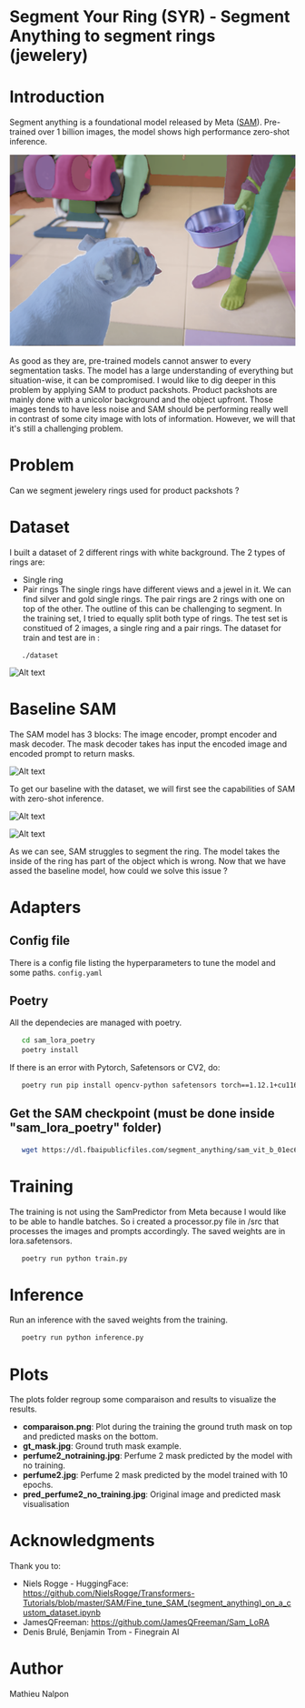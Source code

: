 # Segment Your Ring (SYR) - Segment Anything to segment rings (jewelery)

# Introduction

Segment anything is a foundational model released by Meta ([SAM](https://segment-anything.com/)). Pre-trained over 1 billion images, the model shows high performance zero-shot inference.

![Dog segmentation](./docs/images/dog_segmented.png "Test set")

As good as they are, pre-trained models cannot answer to every segmentation tasks. The model has a large understanding of everything but situation-wise, it can be compromised. I would like to dig deeper in this problem by applying SAM to product packshots. 
Product packshots are mainly done with a unicolor background and the object upfront. Those images tends to have less noise and SAM should be performing really well in contrast of some city image with lots of information. However, we will that it's still a challenging problem.

# Problem
Can we segment jewelery rings used for product packshots ?

# Dataset
I built a dataset of 2 different rings with white background. The 2 types of rings are:
- Single ring
- Pair rings
The single rings have different views and a jewel in it. We can find silver and gold single rings.
The pair rings are 2 rings with one on top of the other. The outline of this can be challenging to segment.
In the training set, I tried to equally split both type of rings. The test set is constitued of 2 images, a single ring and a pair rings.
The dataset for train and test are in :
```
   ./dataset
```
![Alt text](relative%./docs/images/test_set.png?raw=true "Test set")

# Baseline SAM
The SAM model has 3 blocks: The image encoder, prompt encoder and mask decoder. The mask decoder takes has input the encoded image and encoded prompt to return masks. 

![Alt text](relative%./docs/images/sam_archi.png?raw=true "SAM Architecture")

To get our baseline with the dataset, we will first see the capabilities of SAM with zero-shot inference. 

![Alt text](relative%./docs/images/baseline_test_set_prediction.png?raw=true "Baseline SAM on test set")

![Alt text](relative%./docs/images/baseline_train_set_prediction.png?raw=true "Baseline SAM on training examples")

As we can see, SAM struggles to segment the ring. The model takes the inside of the ring has part of the object which is wrong. Now that we have assed the baseline model, how could we solve this issue ?

# Adapters



















## Config file
There is a config file listing the hyperparameters to tune the model and some paths.
`
   config.yaml
`

## Poetry
All the dependecies are managed with poetry.
```sh
   cd sam_lora_poetry
   poetry install 
```
If there is an error with Pytorch, Safetensors or CV2, do:
```sh
   poetry run pip install opencv-python safetensors torch==1.12.1+cu116 torchvision==0.13.1+cu116 -f https://download.pytorch.org/whl/torch_stable.html
```



## Get the SAM checkpoint (must be done inside "sam_lora_poetry" folder)
```sh
   wget https://dl.fbaipublicfiles.com/segment_anything/sam_vit_b_01ec64.pth
```

# Training
The training is not using the SamPredictor from Meta because I would like to be able to handle batches. So i created a processor.py file in /src that processes the images and prompts accordingly. The saved weights are in lora.safetensors.
```sh
   poetry run python train.py
```

# Inference
Run an inference with the saved weights from the training.
```sh
   poetry run python inference.py
```
# Plots
The plots folder regroup some comparaison and results to visualize the results.

- **comparaison.png**: Plot during the training the ground truth mask on top and predicted masks on the bottom.
- **gt_mask.jpg**: Ground truth mask example.
- **perfume2_notraining.jpg**: Perfume 2 mask predicted by the model with no training.
- **perfume2.jpg**: Perfume 2 mask predicted by the model trained with 10 epochs.
- **pred_perfume2_no_training.jpg**: Original image and predicted mask visualisation


# Acknowledgments
Thank you to:
- Niels Rogge - HuggingFace: https://github.com/NielsRogge/Transformers-Tutorials/blob/master/SAM/Fine_tune_SAM_(segment_anything)_on_a_custom_dataset.ipynb
- JamesQFreeman: https://github.com/JamesQFreeman/Sam_LoRA
- Denis Brulé, Benjamin Trom - Finegrain AI

# Author
Mathieu Nalpon

